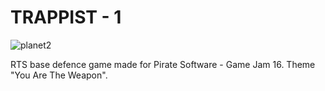 # TRAPPIST - 1
![planet2](https://github.com/user-attachments/assets/678e23ef-ad15-4416-81cd-e814650de402)

RTS base defence game made for Pirate Software - Game Jam 16.
Theme "You Are The Weapon".

